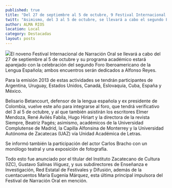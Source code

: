 ```yaml
---
published: true
title: "Del 27 de septiembre al 5 de octubre, 9 Festival Internacional de Narración Oral"
twitt: "Asimismo, del 3 al 5 de octubre, se llevará a cabo el segundo Foro Iberoamericano de la Lengua Española"
author: ALMA RIOS
location: Local
category: Destacadas
layout: posts
---
```


![](http://i.imgur.com/mojAlkCm.jpg)El noveno Festival Internacional de Narración Oral se llevará a cabo del 27 de septiembre al 5 de octubre y su programa académico estará aparejado con la celebración del segundo Foro Iberoamericano de la Lengua Española; ambos encuentros serán dedicados a Alfonso Reyes. 

Para la emisión 2013 de estas actividades se tendrán participantes de Argentina, Uruguay, Estados Unidos, Canadá, Eslovaquia, Cuba, España y México. 

Belisario Betancourt, defensor de la lengua española y ex presidente de Colombia, vuelve este año para integrarse al foro, que tendrá verificativo del 3 al 5 de octubre, y al que también asistirán los escritores Elmer Mendoza, René Avilés Fabila, Hugo Hiriart y la directora de la revista Siempre, Beatriz Pagés; asimismo, académicos de la Universidad Complutense de Madrid, la Capilla Alfonsina de Monterrey y la Universidad Autónoma de Zacatecas (UAZ) vía Unidad Académica de Letras. 

Se informó también la participación del actor Carlos Bracho con un monólogo teatral y una exposición de fotografía. 

Todo esto fue anunciado por el titular del Instituto Zacatecano de Cultura (IZC), Gustavo Salinas Iñiguez, y sus subdirectores de Enseñanza e Investigación, Red Estatal de Festivales y Difusión, además de la cuentacuentos María Eugenia Márquez, esta última principal impulsora del Festival de Narración Oral en mención.
